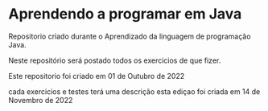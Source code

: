 # Aprendendo a programar em Java
 Repositorio criado durante o Aprendizado da linguagem de programação Java.

 Neste repositório será postado todos os exercicios de que fizer.

 Este repositorio foi criado em 01 de Outubro de 2022
 
 cada exercicios e testes terá uma descrição esta ediçao foi criada em 14 de Novembro de 2022
